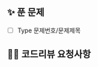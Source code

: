 <!-- 🔨 제목 : [N주차] 이름 제출 -->

## ✨ 푼 문제

<!-- 📕 백준 : BOJ 코드번호/문제제목 e.g. BOJ 2577/숫자의 개수 -->
<!-- 📗 프로그래머스 : PRO 코드번호/문제제목 e.g. PRO 120812/최빈값 구하기 -->
<!-- 백준허브를 사용하시면 프로그래머스의 문제번호도 확인하실 수 있습니다 -->
<!-- 💁🏻 "발표용"으로 사용할 문제는 제일 윗줄에 작성해주세요 -->

- [ ] Type 문제번호/문제제목

## 🙏🏻 코드리뷰 요청사항
